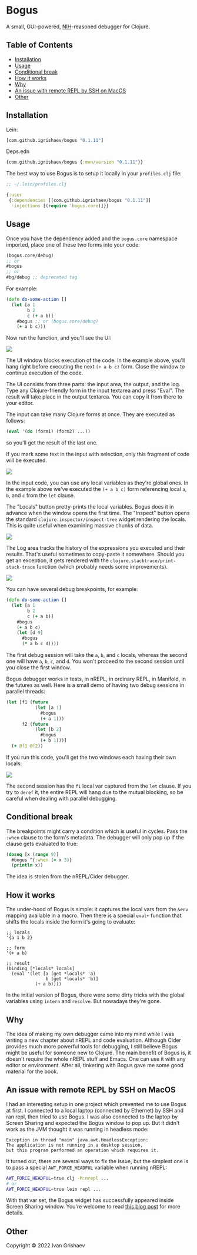 # Bogus

[NIH]: https://en.wikipedia.org/wiki/Not_invented_here

A small, GUI-powered, [NIH][NIH]-reasoned debugger for Clojure.

## Table of Contents

<!-- toc -->

- [Installation](#installation)
- [Usage](#usage)
- [Conditional break](#conditional-break)
- [How it works](#how-it-works)
- [Why](#why)
- [An issue with remote REPL by SSH on MacOS](#an-issue-with-remote-repl-by-ssh-on-macos)
- [Other](#other)

<!-- tocstop -->

## Installation

Lein:

```clojure
[com.github.igrishaev/bogus "0.1.11"]
```

Deps.edn

```clojure
{com.github.igrishaev/bogus {:mvn/version "0.1.11"}}
```

The best way to use Bogus is to setup it locally in your `profiles.clj` file:

```clojure
;; ~/.lein/profiles.clj

{:user
 {:dependencies [[com.github.igrishaev/bogus "0.1.11"]]
  :injections [(require 'bogus.core)]}}
```

## Usage

Once you have the dependency added and the `bogus.core` namespace imported,
place one of these two forms into your code:

```clojure
(bogus.core/debug)
;; or
#bogus
;; or
#bg/debug ;; deprecated tag
```

For example:

```clojure
(defn do-some-action []
  (let [a 1
        b 2
        c (+ a b)]
    #bogus ;; or (bogus.core/debug)
    (+ a b c)))
```

Now run the function, and you'll see the UI:

![](img/screen1.png)

The UI window blocks execution of the code. In the example above, you'll hang
right before executing the next `(+ a b c)` form. Close the window to continue
execution of the code.

The UI consists from three parts: the input area, the output, and the log. Type
any Clojure-friendly form in the input textarea and press "Eval". The result
will take place in the output textarea. You can copy it from there to your
editor.

The input can take many Clojure forms at once. They are executed as follows:

```clojure
(eval '(do (form1) (form2) ...))
```

so you'll get the result of the last one.

If you mark some text in the input with selection, only this fragment of code
will be executed.

![](img/screen2.png)

In the input code, you can use any local variables as they're global ones. In the
example above we've executed the `(+ a b c)` form referencing local `a`, `b`,
and `c` from the `let` clause.

The "Locals" button pretty-prints the local variables. Bogus does it in advance
when the window opens the first time. The "Inspect" button opens the standard
`clojure.inspector/inspect-tree` widget rendering the locals. This is quite
useful when examining massive chunks of data.

![](img/screen3.png)

The Log area tracks the history of the expressions you executed and their
results. That's useful sometimes to copy-paste it somewhere. Should you get an
exception, it gets rendered with the `clojure.stacktrace/print-stack-trace`
function (which probably needs some improvements).

![](img/screen4.png)

You can have several debug breakpoints, for example:

```clojure
(defn do-some-action []
  (let [a 1
        b 2
        c (+ a b)]
    #bogus
    (+ a b c)
    (let [d 9]
      #bogus
      (* a b c d))))
```

The first debug session will take the `a`, `b`, and `c` locals, whereas the
second one will have `a`, `b`, `c`, and `d`. You won't proceed to the second
session until you close the first window.

Bogus debugger works in tests, in nREPL, in ordinary REPL, in Manifold, in the
futures as well. Here is a small demo of having two debug sessions in parallel
threads:

```clojure
(let [f1 (future
           (let [a 1]
             #bogus
             (+ a 1)))
      f2 (future
           (let [b 2]
             #bogus
             (+ b 1)))]
  (+ @f1 @f2))
```

If you run this code, you'll get the two windows each having their own locals:

![](img/screen5.png)

The second session has the `f1` local var captured from the `let` clause. If you
try to `deref` it, the entire REPL will hang due to the mutual blocking, so be
careful when dealing with parallel debugging.

## Conditional break

The breakpoints might carry a condition which is useful in cycles. Pass the
`:when` clause to the form's metadata. The debugger will only pop up if the
clause gets evaluated to true:

```clojure
(doseq [x (range 9)]
  #bogus ^{:when (= x 3)}
  (println x))
```

The idea is stolen from the nREPL/Cider debugger.

## How it works

The under-hood of Bogus is simple: it captures the local vars from the `&env`
mapping available in a macro. Then there is a special `eval+` function that
shifts the locals inside the form it's going to evaluate:

```
;; locals
'{a 1 b 2}

;; form
'(+ a b)

;; result
(binding [*locals* locals]
  (eval '(let [a (get *locals* 'a)
               b (get *locals* 'b)]
           (+ a b))))
```

In the initial version of Bogus, there were some dirty tricks with the global
variables using `intern` and `resolve`. But nowadays they're gone.

## Why

The idea of making my own debugger came into my mind while I was writing a new
chapter about nREPL and code evaluation. Although Cider provides much more
powerful tools for debugging, I still believe Bogus might be useful for someone
new to Clojure. The main benefit of Bogus is, it doesn't require the whole nREPL
stuff and Emacs. One can use it with any editor or environment. After all,
tinkering with Bogus gave me some good material for the book.

## An issue with remote REPL by SSH on MacOS

I had an interesting setup in one project which prevented me to use Bogus at
first. I connected to a local laptop (connected by Ethernet) by SSH and ran
repl, then tried to use Bogus. I was also connected to the laptop by Screen
Sharing and expected the Bogus window to pop up. But it didn't work as the JVM
thought it was running in headless mode:

~~~
Exception in thread "main" java.awt.HeadlessException:
The application is not running in a desktop session,
but this program performed an operation which requires it.
~~~

It turned out, there are several ways to fix the issue, but the simplest one is
to pass a special `AWT_FORCE_HEADFUL` variable when running nREPL:

~~~bash
AWT_FORCE_HEADFUL=true clj -M:nrepl ...
# or
AWT_FORCE_HEADFUL=true lein repl ...
~~~

[aahlenst]: https://aahlenst.dev/blog/starting-java-guis-on-macos-over-ssh/

With that var set, the Bogus widget has successfully appeared inside Screen
Sharing window. You're welcome to read [this blog post][aahlenst] for more
details.

## Other

Copyright &copy; 2022 Ivan Grishaev
